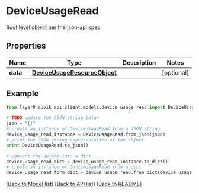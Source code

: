 # DeviceUsageRead

Root level object per the json-api spec

## Properties
Name | Type | Description | Notes
------------ | ------------- | ------------- | -------------
**data** | [**DeviceUsageResourceObject**](DeviceUsageResourceObject.md) |  | [optional] 

## Example

```python
from layer8_auvik_api_client.models.device_usage_read import DeviceUsageRead

# TODO update the JSON string below
json = "{}"
# create an instance of DeviceUsageRead from a JSON string
device_usage_read_instance = DeviceUsageRead.from_json(json)
# print the JSON string representation of the object
print DeviceUsageRead.to_json()

# convert the object into a dict
device_usage_read_dict = device_usage_read_instance.to_dict()
# create an instance of DeviceUsageRead from a dict
device_usage_read_form_dict = device_usage_read.from_dict(device_usage_read_dict)
```
[[Back to Model list]](../README.md#documentation-for-models) [[Back to API list]](../README.md#documentation-for-api-endpoints) [[Back to README]](../README.md)


